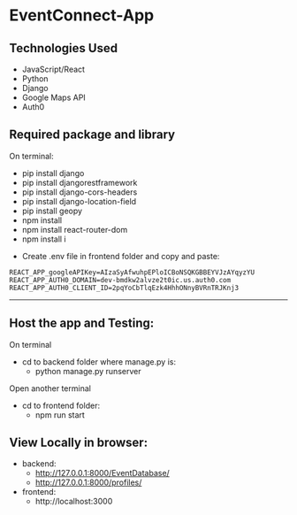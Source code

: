 # EventConnect-App
## Technologies Used
- JavaScript/React
- Python
- Django
- Google Maps API
- Auth0

## Required package and library
On terminal:
- pip install django
- pip install djangorestframework
- pip install django-cors-headers
- pip install django-location-field
- pip install geopy 
- npm install 
- npm install react-router-dom
- npm install i

* Create .env file in frontend folder and copy and paste:
```env
REACT_APP_googleAPIKey=AIzaSyAfwuhpEPloICBoNSQKGBBEYVJzAYqyzYU
REACT_APP_AUTH0_DOMAIN=dev-bmdkw2alvze2t0ic.us.auth0.com
REACT_APP_AUTH0_CLIENT_ID=2pqYoCbTlqEzk4HhhONnyBVRnTRJKnj3
```
---

## Host the app and Testing:
On terminal
- cd to backend folder where manage.py is:
  - python manage.py runserver

Open another terminal
- cd to frontend folder:
  - npm run start

## View Locally in browser:
- backend:
  - http://127.0.0.1:8000/EventDatabase/
  - http://127.0.0.1:8000/profiles/
- frontend:  
  - http://localhost:3000
